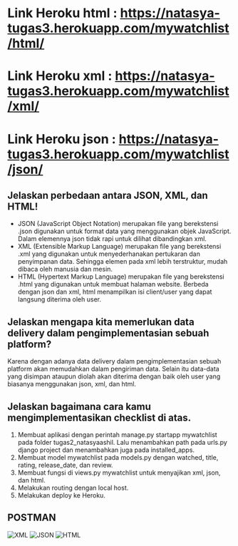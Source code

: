 # Link Heroku html : https://natasya-tugas3.herokuapp.com/mywatchlist/html/
# Link Heroku xml : https://natasya-tugas3.herokuapp.com/mywatchlist/xml/
# Link Heroku json : https://natasya-tugas3.herokuapp.com/mywatchlist/json/

## Jelaskan perbedaan antara JSON, XML, dan HTML!
- JSON (JavaScript Object Notation) merupakan file yang berekstensi .json digunakan untuk format data yang menggunakan objek JavaScript. Dalam elemennya json tidak rapi untuk dilihat dibandingkan xml.
- XML (Extensible Markup Language) merupakan file yang berekstensi .xml yang digunakan untuk menyederhanakan pertukaran dan penyimpanan data. Sehingga elemen pada xml lebih terstruktur, mudah dibaca oleh manusia dan mesin.
- HTML (Hypertext Markup Language) merupakan file yang berekstensi .html yang digunakan untuk membuat halaman website. Berbeda dengan json dan xml, html menampilkan isi client/user yang dapat langsung diterima oleh user.

## Jelaskan mengapa kita memerlukan data delivery dalam pengimplementasian sebuah platform?
Karena dengan adanya data delivery dalam pengimplementasian sebuah platform akan memudahkan dalam pengiriman data. Selain itu data-data yang disimpan ataupun diolah akan diterima dengan baik oleh user yang biasanya menggunakan json, xml, dan html.

## Jelaskan bagaimana cara kamu mengimplementasikan checklist di atas.
1. Membuat aplikasi dengan perintah manage.py startapp mywatchlist pada folder tugas2_natasyaashil. Lalu menambahkan path pada urls.py django project dan menambahkan juga pada installed_apps.
2. Membuat model mywatchlist pada models.py dengan watched, title, rating, release_date, dan review. 
3. Membuat fungsi di views.py mywatchlist untuk menyajikan xml, json, dan html.
4. Melakukan routing dengan local host.
5. Melakukan deploy ke Heroku.

## POSTMAN
![XML](tugas2_natasyaashil/mywatchlist/postman/xml.png)
![JSON](tugas2_natasyaashil/mywatchlist/postman/json.png)
![HTML](tugas2_natasyaashil/mywatchlist/postman/html.png)

